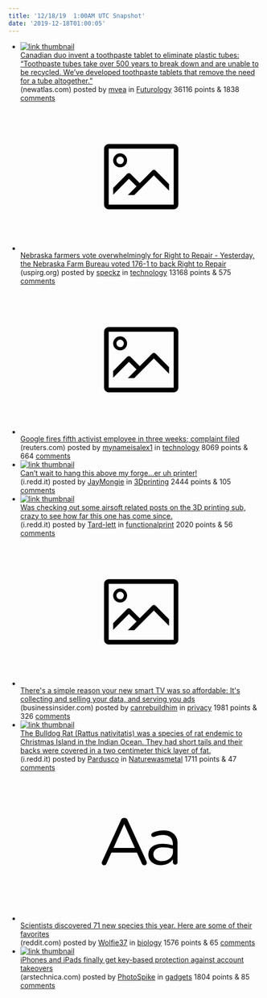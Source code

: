 ```yaml
---
title: '12/18/19  1:00AM UTC Snapshot'
date: '2019-12-18T01:00:05'
---
```

<ul>
<li><a href='https://newatlas.com/around-the-home/change-toothpaste-tablets/'><img src='https://b.thumbs.redditmedia.com/SFt9__v-pbCS8KnjErtEyTBH8B3MI1qW2RK_Kjuvy9c.jpg' alt='link thumbnail'></a><div><div class='linkTitle'><a href='https://newatlas.com/around-the-home/change-toothpaste-tablets/'>Canadian duo invent a toothpaste tablet to eliminate plastic tubes: “Toothpaste tubes take over 500 years to break down and are unable to be recycled. We’ve developed toothpaste tablets that remove the need for a tube altogether.”</a></div>(newatlas.com) posted by <a href='https://www.reddit.com/user/mvea'>mvea</a> in <a href='https://www.reddit.com/r/Futurology'>Futurology</a> 36116 points & 1838 <a href='https://www.reddit.com/r/Futurology/comments/ebs781/canadian_duo_invent_a_toothpaste_tablet_to/'>comments</a></div></li>

<li><a href='https://uspirg.org/blogs/blog/usp/nebraska-farmers-vote-overwhelmingly-right-repair'><svg version='1.1' viewBox='-34 -14 104 64' preserveAspectRatio='xMidYMid meet' xmlns='http://www.w3.org/2000/svg' xmlns:xlink='http://www.w3.org/1999/xlink'>
    <title>link thumbnail</title>
    <path d='M32,4H4A2,2,0,0,0,2,6V30a2,2,0,0,0,2,2H32a2,2,0,0,0,2-2V6A2,2,0,0,0,32,4ZM4,30V6H32V30Z'></path>
    <path d='M8.92,14a3,3,0,1,0-3-3A3,3,0,0,0,8.92,14Zm0-4.6A1.6,1.6,0,1,1,7.33,11,1.6,1.6,0,0,1,8.92,9.41Z'></path>
    <path d='M22.78,15.37l-5.4,5.4-4-4a1,1,0,0,0-1.41,0L5.92,22.9v2.83l6.79-6.79L16,22.18l-3.75,3.75H15l8.45-8.45L30,24V21.18l-5.81-5.81A1,1,0,0,0,22.78,15.37Z'></path>
</svg></a><div><div class='linkTitle'><a href='https://uspirg.org/blogs/blog/usp/nebraska-farmers-vote-overwhelmingly-right-repair'>Nebraska farmers vote overwhelmingly for Right to Repair - Yesterday, the Nebraska Farm Bureau voted 176-1 to back Right to Repair</a></div>(uspirg.org) posted by <a href='https://www.reddit.com/user/speckz'>speckz</a> in <a href='https://www.reddit.com/r/technology'>technology</a> 13168 points & 575 <a href='https://www.reddit.com/r/technology/comments/ebskxb/nebraska_farmers_vote_overwhelmingly_for_right_to/'>comments</a></div></li>

<li><a href='https://www.reuters.com/article/uk-google-unions/google-fires-fifth-activist-employee-in-three-weeks-complaint-filed-idUKKBN1YL1LL'><svg version='1.1' viewBox='-34 -14 104 64' preserveAspectRatio='xMidYMid meet' xmlns='http://www.w3.org/2000/svg' xmlns:xlink='http://www.w3.org/1999/xlink'>
    <title>link thumbnail</title>
    <path d='M32,4H4A2,2,0,0,0,2,6V30a2,2,0,0,0,2,2H32a2,2,0,0,0,2-2V6A2,2,0,0,0,32,4ZM4,30V6H32V30Z'></path>
    <path d='M8.92,14a3,3,0,1,0-3-3A3,3,0,0,0,8.92,14Zm0-4.6A1.6,1.6,0,1,1,7.33,11,1.6,1.6,0,0,1,8.92,9.41Z'></path>
    <path d='M22.78,15.37l-5.4,5.4-4-4a1,1,0,0,0-1.41,0L5.92,22.9v2.83l6.79-6.79L16,22.18l-3.75,3.75H15l8.45-8.45L30,24V21.18l-5.81-5.81A1,1,0,0,0,22.78,15.37Z'></path>
</svg></a><div><div class='linkTitle'><a href='https://www.reuters.com/article/uk-google-unions/google-fires-fifth-activist-employee-in-three-weeks-complaint-filed-idUKKBN1YL1LL'>Google fires fifth activist employee in three weeks; complaint filed</a></div>(reuters.com) posted by <a href='https://www.reddit.com/user/mynameisalex1'>mynameisalex1</a> in <a href='https://www.reddit.com/r/technology'>technology</a> 8069 points & 664 <a href='https://www.reddit.com/r/technology/comments/ebyekj/google_fires_fifth_activist_employee_in_three/'>comments</a></div></li>

<li><a href='https://i.redd.it/709t58bur6541.jpg'><img src='https://b.thumbs.redditmedia.com/g2gMgZ39dknDWgSklkbqKfWDNrMtCWChjEiPFoZ29fg.jpg' alt='link thumbnail'></a><div><div class='linkTitle'><a href='https://i.redd.it/709t58bur6541.jpg'>Can’t wait to hang this above my forge...er uh printer!</a></div>(i.redd.it) posted by <a href='https://www.reddit.com/user/JayMongie'>JayMongie</a> in <a href='https://www.reddit.com/r/3Dprinting'>3Dprinting</a> 2444 points & 105 <a href='https://www.reddit.com/r/3Dprinting/comments/ebv51e/cant_wait_to_hang_this_above_my_forgeer_uh_printer/'>comments</a></div></li>

<li><a href='https://i.redd.it/3fbutupzd5541.jpg'><img src='https://b.thumbs.redditmedia.com/HvuuTOyIJFyVzSky5vM_ms5ndkV4LjF2idrDwbqbXXk.jpg' alt='link thumbnail'></a><div><div class='linkTitle'><a href='https://i.redd.it/3fbutupzd5541.jpg'>Was checking out some airsoft related posts on the 3D printing sub, crazy to see how far this one has come since.</a></div>(i.redd.it) posted by <a href='https://www.reddit.com/user/Tard-lett'>Tard-lett</a> in <a href='https://www.reddit.com/r/functionalprint'>functionalprint</a> 2020 points & 56 <a href='https://www.reddit.com/r/functionalprint/comments/ebsrw1/was_checking_out_some_airsoft_related_posts_on/'>comments</a></div></li>

<li><a href='https://www.businessinsider.com/smart-tv-data-collection-advertising-2019-1'><svg version='1.1' viewBox='-34 -14 104 64' preserveAspectRatio='xMidYMid meet' xmlns='http://www.w3.org/2000/svg' xmlns:xlink='http://www.w3.org/1999/xlink'>
    <title>link thumbnail</title>
    <path d='M32,4H4A2,2,0,0,0,2,6V30a2,2,0,0,0,2,2H32a2,2,0,0,0,2-2V6A2,2,0,0,0,32,4ZM4,30V6H32V30Z'></path>
    <path d='M8.92,14a3,3,0,1,0-3-3A3,3,0,0,0,8.92,14Zm0-4.6A1.6,1.6,0,1,1,7.33,11,1.6,1.6,0,0,1,8.92,9.41Z'></path>
    <path d='M22.78,15.37l-5.4,5.4-4-4a1,1,0,0,0-1.41,0L5.92,22.9v2.83l6.79-6.79L16,22.18l-3.75,3.75H15l8.45-8.45L30,24V21.18l-5.81-5.81A1,1,0,0,0,22.78,15.37Z'></path>
</svg></a><div><div class='linkTitle'><a href='https://www.businessinsider.com/smart-tv-data-collection-advertising-2019-1'>There's a simple reason your new smart TV was so affordable: It's collecting and selling your data, and serving you ads</a></div>(businessinsider.com) posted by <a href='https://www.reddit.com/user/canrebuildhim'>canrebuildhim</a> in <a href='https://www.reddit.com/r/privacy'>privacy</a> 1981 points & 326 <a href='https://www.reddit.com/r/privacy/comments/ebr2h5/theres_a_simple_reason_your_new_smart_tv_was_so/'>comments</a></div></li>

<li><a href='https://i.redd.it/shfmc2g2i7541.jpg'><img src='https://b.thumbs.redditmedia.com/p_MnlPAfn8yLJtslp9AP_WDBwkKF2pDD1R7Xe_aqfEA.jpg' alt='link thumbnail'></a><div><div class='linkTitle'><a href='https://i.redd.it/shfmc2g2i7541.jpg'>The Bulldog Rat (Rattus nativitatis) was a species of rat endemic to Christmas Island in the Indian Ocean. They had short tails and their backs were covered in a two centimeter thick layer of fat.</a></div>(i.redd.it) posted by <a href='https://www.reddit.com/user/Pardusco'>Pardusco</a> in <a href='https://www.reddit.com/r/Naturewasmetal'>Naturewasmetal</a> 1711 points & 47 <a href='https://www.reddit.com/r/Naturewasmetal/comments/ebwp2g/the_bulldog_rat_rattus_nativitatis_was_a_species/'>comments</a></div></li>

<li><a href='https://www.reddit.com/r/biology/comments/ebpzyc/scientists_discovered_71_new_species_this_year/'><svg version='1.1' viewBox='-34 -12 104 64' preserveAspectRatio='xMidYMid slice' xmlns='http://www.w3.org/2000/svg' xmlns:xlink='http://www.w3.org/1999/xlink'>
    <title>text link thumbnail</title>
    <path d='M12.19,8.84a1.45,1.45,0,0,0-1.4-1h-.12a1.46,1.46,0,0,0-1.42,1L1.14,26.56a1.29,1.29,0,0,0-.14.59,1,1,0,0,0,1,1,1.12,1.12,0,0,0,1.08-.77l2.08-4.65h11l2.08,4.59a1.24,1.24,0,0,0,1.12.83,1.08,1.08,0,0,0,1.08-1.08,1.64,1.64,0,0,0-.14-.57ZM6.08,20.71l4.59-10.22,4.6,10.22Z'>
    </path>
    <path d='M32.24,14.78A6.35,6.35,0,0,0,27.6,13.2a11.36,11.36,0,0,0-4.7,1,1,1,0,0,0-.58.89,1,1,0,0,0,.94.92,1.23,1.23,0,0,0,.39-.08,8.87,8.87,0,0,1,3.72-.81c2.7,0,4.28,1.33,4.28,3.92v.5a15.29,15.29,0,0,0-4.42-.61c-3.64,0-6.14,1.61-6.14,4.64v.05c0,2.95,2.7,4.48,5.37,4.48a6.29,6.29,0,0,0,5.19-2.48V26.9a1,1,0,0,0,1,1,1,1,0,0,0,1-1.06V19A5.71,5.71,0,0,0,32.24,14.78Zm-.56,7.7c0,2.28-2.17,3.89-4.81,3.89-1.94,0-3.61-1.06-3.61-2.86v-.06c0-1.8,1.5-3,4.2-3a15.2,15.2,0,0,1,4.22.61Z'>
    </path>
</svg></a><div><div class='linkTitle'><a href='https://www.reddit.com/r/biology/comments/ebpzyc/scientists_discovered_71_new_species_this_year/'>Scientists discovered 71 new species this year. Here are some of their favorites</a></div>(reddit.com) posted by <a href='https://www.reddit.com/user/Wolfie37'>Wolfie37</a> in <a href='https://www.reddit.com/r/biology'>biology</a> 1576 points & 65 <a href='https://www.reddit.com/r/biology/comments/ebpzyc/scientists_discovered_71_new_species_this_year/'>comments</a></div></li>

<li><a href='https://arstechnica.com/information-technology/2019/12/idevices-finally-get-key-based-protection-against-account-takeovers/'><img src='https://b.thumbs.redditmedia.com/FqG8Xep7lu6CWhW6K6BmcZ7pMZMZPDeGmSuuhs7G-KQ.jpg' alt='link thumbnail'></a><div><div class='linkTitle'><a href='https://arstechnica.com/information-technology/2019/12/idevices-finally-get-key-based-protection-against-account-takeovers/'>iPhones and iPads finally get key-based protection against account takeovers</a></div>(arstechnica.com) posted by <a href='https://www.reddit.com/user/PhotoSpike'>PhotoSpike</a> in <a href='https://www.reddit.com/r/gadgets'>gadgets</a> 1804 points & 85 <a href='https://www.reddit.com/r/gadgets/comments/ec1bef/iphones_and_ipads_finally_get_keybased_protection/'>comments</a></div></li>

</ul>
